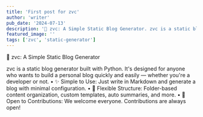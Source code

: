```yaml
---
title: 'First post for zvc'
author: 'writer'
pub_date: '2024-07-13'
description: '🧱 zvc: A Simple Static Blog Generator. zvc is a static blog generator built with Python. It\'s designed for anyone who wants to build a personal blog quickly and easily. ✨ Simple to Use ✨ Flexible Structure 🤝 Open to Contributions!'
featured_image: ''
tags: ['zvc', 'static-generator']
---
```


🧱 zvc: A Simple Static Blog Generator

zvc is a static blog generator built with Python.
It's designed for anyone who wants to build a personal blog quickly and easily — whether you're a developer or not.
	•	✨ Simple to Use: Just write in Markdown and generate a blog with minimal configuration.
	•	🧩 Flexible Structure: Folder-based content organization, custom templates, auto summaries, and more.
	•	🤝 Open to Contributions: We welcome everyone. Contributions are always open!
